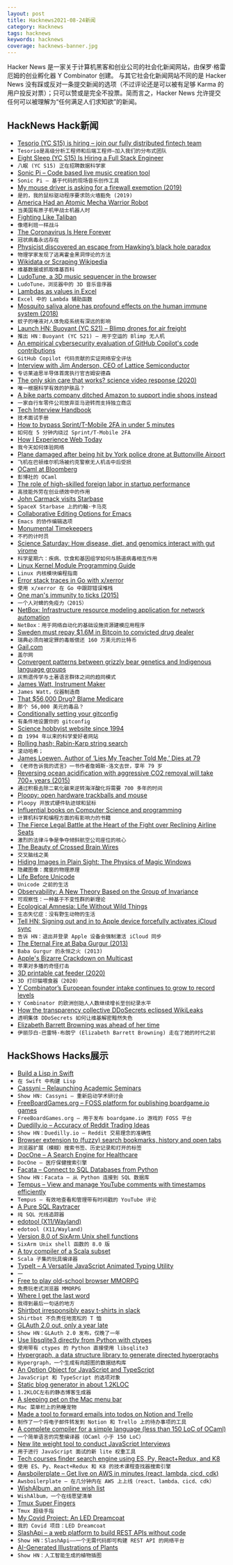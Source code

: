 ```yaml
---
layout: post
title: Hacknews2021-08-24新闻
category: Hacknews
tags: hacknews
keywords: hacknews
coverage: hacknews-banner.jpg
---
```


Hacker News 是一家关于计算机黑客和创业公司的社会化新闻网站，由保罗·格雷厄姆的创业孵化器 Y Combinator 创建。
与其它社会化新闻网站不同的是 Hacker News 没有踩或反对一条提交新闻的选项（不过评论还是可以被有足够 Karma 的用户投反对票）；只可以赞或是完全不投票。简而言之，Hacker News 允许提交任何可以被理解为“任何满足人们求知欲”的新闻。

## HackNews Hack新闻


- [Tesorio (YC S15) is hiring – join our fully distributed fintech team](https://www.tesorio.com/careers#job-openings)
- `Tesorio是高级分析工程师和后端工程师–加入我们的分布式团队`
- [Eight Sleep (YC S15) Is Hiring a Full Stack Engineer](https://www.ycombinator.com/companies/eight-sleep/jobs/slZD7gD-full-stack-engineer-web-focus)
- `八眠 (YC S15) 正在招聘数据科学家`
- [Sonic Pi – Code based live music creation tool](https://github.com/sonic-pi-net/sonic-pi)
- `Sonic Pi – 基于代码的现场音乐创作工具`
- [My mouse driver is asking for a firewall exemption (2019)](https://twitter.com/Foone/status/1146135405793669121)
- `是的，我的鼠标驱动程序要求防火墙豁免 (2019)`
- [America Had an Atomic Mecha Warrior Robot](https://orangebeanindiana.com/2021/04/09/once-upon-a-time-america-had-an-atomic-mecha-warrior-robot/)
- `当美国有原子机甲战士机器人时`
- [Fighting Like Taliban](https://scholars-stage.org/fighting-like-taliban/)
- `像塔利班一样战斗`
- [The Coronavirus Is Here Forever](https://www.theatlantic.com/science/archive/2021/08/how-we-live-coronavirus-forever/619783/)
- `冠状病毒永远存在`
- [Physicist discovered an escape from Hawking’s black hole paradox](https://www.quantamagazine.org/this-physicist-discovered-an-escape-from-hawkings-black-hole-paradox-20210823/)
- `物理学家发现了逃离霍金黑洞悖论的方法`
- [Wikidata or Scraping Wikipedia](http://simia.net/wiki/Wikidata_or_scraping_Wikipedia)
- `维基数据或抓取维基百科`
- [LudoTune, a 3D music sequencer in the browser](https://ludotune.com/)
- `LudoTune，浏览器中的 3D 音乐音序器`
- [Lambdas as values in Excel](https://techcommunity.microsoft.com/t5/excel-blog/announcing-lambda-helper-functions-lambdas-as-arguments-and-more/ba-p/2576648)
- `Excel 中的 Lambda 辅助函数`
- [Mosquito saliva alone has profound effects on the human immune system (2018)](https://journals.plos.org/plosntds/article?id=10.1371/journal.pntd.0006439)
- `蚊子的唾液对人体免疫系统有深远的影响`
- [Launch HN: Buoyant (YC S21) – Blimp drones for air freight](item?id=28278515)
- `推出 HN：Buoyant (YC S21) – 用于空运的 Blimp 无人机`
- [An empirical cybersecurity evaluation of GitHub Copilot's code contributions](https://arxiv.org/abs/2108.09293)
- `GitHub Copilot 代码贡献的实证网络安全评估`
- [Interview with Jim Anderson, CEO of Lattice Semiconductor](https://www.anandtech.com/show/16879/an-anandtech-interview-with-jim-anderson-ceo-of-lattice-semiconductor)
- `专访莱迪思半导体首席执行官吉姆安德森`
- [The only skin care that works? science video response (2020)](https://labmuffin.com/the-only-skincare-that-works-according-to-science-asap-science-video-response/)
- `唯一根据科学有效的护肤品？`
- [A bike parts company ditched Amazon to support indie shops instead](https://www.theverge.com/22618306/pacific-northwest-components-bike-company-quit-amazon-support-indie-shops)
- `一家自行车零件公司放弃亚马逊转而支持独立商店`
- [Tech Interview Handbook](https://techinterviewhandbook.org/)
- `技术面试手册`
- [How to bypass Sprint/T-Mobile 2FA in under 5 minutes](https://www.reddit.com/r/hacking/comments/kpeuj2/how_to_bypass_sprinttmobile_2fa_in_under_5_minutes/)
- `如何在 5 分钟内绕过 Sprint/T-Mobile 2FA`
- [How I Experience Web Today](https://how-i-experience-web-today.com/)
- `我今天如何体验网络`
- [Plane damaged after being hit by York police drone at Buttonville Airport](https://toronto.ctvnews.ca/plane-damaged-after-being-hit-by-york-police-drone-at-buttonville-airport-1.5554617)
- `飞机在巴顿维尔机场被约克警察无人机击中后受损`
- [OCaml at Bloomberg](https://twitter.com/adolfont/status/1429759258942377999)
- `彭博社的 OCaml`
- [The role of high-skilled foreign labor in startup performance](https://papers.ssrn.com/sol3/papers.cfm?abstract_id=3459001)
- `高技能外劳在创业绩效中的作用`
- [John Carmack visits Starbase](https://twitter.com/ID_AA_Carmack/status/1429907886159941638)
- `SpaceX Starbase 上的约翰·卡马克`
- [Collaborative Editing Options for Emacs](https://www.emacswiki.org/emacs/CollaborativeEditing)
- `Emacs 的协作编辑选项`
- [Monumental Timekeepers](https://www.laphamsquarterly.org/roundtable/monumental-timekeepers)
- `不朽的计时员`
- [Science Saturday: How disease, diet, and genomics interact with gut virome](https://newsnetwork.mayoclinic.org/discussion/science-saturday-how-disease-diet-and-genomics-interact-with-gut-virome/)
- `科学星期六：疾病、饮食和基因组学如何与肠道病毒相互作用`
- [Linux Kernel Module Programming Guide](https://sysprog21.github.io/lkmpg/)
- `Linux 内核模块编程指南`
- [Error stack traces in Go with x/xerror](https://brandur.org/fragments/go-xerror)
- `使用 x/xerror 在 Go 中跟踪错误堆栈`
- [One man's immunity to ticks (2015)](https://www.caryinstitute.org/news-insights/media-coverage/how-one-local-mans-immunity-ticks-could-save-us-all)
- `一个人对蜱的免疫力（2015）`
- [NetBox: Infrastructure resource modeling application for network automation](https://netbox.readthedocs.io/en/stable/)
- `NetBox：用于网络自动化的基础设施资源建模应用程序`
- [Sweden must repay $1.6M in Bitcoin to convicted drug dealer](https://nypost.com/2021/08/23/sweden-must-repay-1-6m-in-bitcoin-to-convicted-drug-dealer/)
- `瑞典必须向被定罪的毒贩偿还 160 万美元的比特币`
- [Gail.com](https://gail.com)
- `盖尔网`
- [Convergent patterns between grizzly bear genetics and Indigenous language groups](https://www.ecologyandsociety.org/vol26/iss3/art7/)
- `灰熊遗传学与土著语言群体之间的趋同模式`
- [James Watt, Instrument Maker](https://technicshistory.com/2021/08/22/james-watt-instrument-maker/)
- `James Watt，仪器制造商`
- [That $56,000 Drug? Blame Medicare](https://www.nytimes.com/2021/08/20/business/drug-cost-medicare-alzheimers.html)
- `那个 56,000 美元的毒品？`
- [Conditionally setting your gitconfig](https://utf9k.net/blog/conditional-gitconfig/)
- `有条件地设置你的 gitconfig`
- [Science hobbyist website since 1994](http://amasci.com/)
- `自 1994 年以来的科学爱好者网站`
- [Rolling hash; Rabin-Karp string search](https://yurichev.com/news/20210205_rolling_hash/)
- `滚动哈希； `
- [James Loewen, Author of ‘Lies My Teacher Told Me,’ Dies at 79](https://www.npr.org/2021/08/23/1030442282/james-loewen-author-of-lies-my-teacher-told-me-dies-at-79)
- `《老师告诉我的谎言》一书作者詹姆斯·洛文去世，享年 79 岁`
- [Reversing ocean acidification with aggressive CO2 removal will take 700+ years (2015)](https://www.ibtimes.co.uk/reversing-ocean-acidification-aggressive-co2-removal-will-take-more-700-years-1513897)
- `通过积极去除二氧化碳来逆转海洋酸化将需要 700 多年的时间`
- [Ploopy: open hardware trackballs and mouse](https://ploopy.co/)
- `Ploopy 开放式硬件轨迹球和鼠标`
- [Influential books on Computer Science and programming](https://github.com/cs-books/influential-cs-books)
- `计算机科学和编程方面的有影响力的书籍`
- [The Fierce Legal Battle at the Heart of the Fight over Reclining Airline Seats](https://slate.com/news-and-politics/2021/08/reclining-airline-seats-fights-ownership-rules-disney-fastpass.html)
- `激烈的法律斗争是争夺倾斜航空公司座位的核心`
- [The Beauty of Crossed Brain Wires](https://nautil.us/issue/104/harmony/the-beauty-of-crossed-brain-wires)
- `交叉脑线之美`
- [Hiding Images in Plain Sight: The Physics of Magic Windows](https://mattferraro.dev/posts/caustics-engineering)
- `隐藏图像：魔窗的物理原理`
- [Life Before Unicode](https://baturin.org/blog/life-before-unicode/)
- `Unicode 之前的生活`
- [Observability: A New Theory Based on the Group of Invariance](https://www.maa.org/press/maa-reviews/observability-a-new-theory-based-on-the-group-of-invariance)
- `可观察性：一种基于不变性群的新理论`
- [Ecological Amnesia: Life Without Wild Things](https://www.wilderutopia.com/international/earth/ecological-amnesia-life-without-wild-things/)
- `生态失忆症：没有野生动物的生活`
- [Tell HN: Signing out and in to Apple device forcefully activates iCloud sync](item?id=28285567)
- `告诉 HN：退出并登录 Apple 设备会强制激活 iCloud 同步`
- [The Eternal Fire at Baba Gurgur (2013)](https://www.amusingplanet.com/2013/12/the-eternal-fire-at-baba-gurgur.html)
- `Baba Gurgur 的永恒之火 (2013)`
- [Apple's Bizarre Crackdown on Multicast](https://thomask.sdf.org/blog/2021/08/24/apples-bizarre-crackdown-on-multicast.html)
- `苹果对多播的奇怪打击`
- [3D printable cat feeder  (2020)](https://piotr.westfalewicz.com/blog/2020/04/the-ultimate-cloud-cat-feeder-overview/)
- `3D 打印猫喂食器（2020）`
- [Y Combinator’s European founder intake continues to grow to record levels](https://sifted.eu/articles/y-combinator-founder-intake/)
- `Y Combinator 的欧洲创始人人数继续增长至创纪录水平`
- [How the transparency collective DDoSecrets eclipsed WikiLeaks](https://newrepublic.com/article/163106/ddossecrets-new-wikileaks-julian-assange)
- `透明集体 DDoSecrets 如何让维基解密黯然失色`
- [Elizabeth Barrett Browning was ahead of her time](https://www.washingtonpost.com/entertainment/books/elizabeth-barrett-browning-biography-review/2021/08/16/c81f8766-fc45-11eb-943a-c5cf30d50e6a_story.html)
- `伊丽莎白·巴雷特·布朗宁 (Elizabeth Barrett Browning) 走在了她的时代之前`


## HackShows Hacks展示

- [ Build a Lisp in Swift](https://github.com/codr7/swifties-repl)
- `在 Swift 中构建 Lisp`
- [ Cassyni – Relaunching Academic Seminars](item?id=28246837)
- `Show HN: Cassyni – 重新启动学术研讨会`
- [ FreeBoardGames.org – FOSS platform for publishing boardgame.io games](item?id=28249468)
- `FreeBoardGames.org – 用于发布 boardgame.io 游戏的 FOSS 平台`
- [ Duedilly.io – Accuracy of Reddit Trading Ideas](http://duedilly.io/)
- `Show HN：Duedilly.io – Reddit 交易理念的准确性`
- [ Browser extension to (fuzzy) search bookmarks, history and open tabs](https://github.com/Fannon/search-bookmarks-history-and-tabs)
- `浏览器扩展（模糊）搜索书签、历史记录和打开的标签`
- [ DocOne – A Search Engine for Healthcare](https://docone.io)
- `DocOne – 医疗保健搜索引擎`
- [ Facata – Connect to SQL Databases from Python](https://github.com/tlocke/facata/)
- `Show HN：Facata – 从 Python 连接到 SQL 数据库`
- [ Tempus – View and manage YouTube comments with timestamps efficiently](item?id=28250898)
- `Tempus – 有效地查看和管理带有时间戳的 YouTube 评论`
- [ A Pure SQL Raytracer](https://github.com/chunky/sqlraytracer)
- `纯 SQL 光线追踪器`
- [ edotool (X11/Wayland)](item?id=28260008)
- `edotool (X11/Wayland)`
- [ Version 8.0 of SixArm Unix shell functions](https://github.com/sixarm/sixarm-unix-shell-functions)
- `SixArm Unix shell 函数的 8.0 版`
- [ A toy compiler of a Scala subset](https://mykolav.github.io/coollang-2020-fs/)
- `Scala 子集的玩具编译器`
- [ TypeIt – A Versatile JavaScript Animated Typing Utility](https://typeitjs.com)
- `一`
- [ Free to play old-school browser MMORPG](https://data.mo.ee/loader.html)
- `免费玩老式浏览器 MMORPG`
- [ Where I get the last word](https://nehachat.vercel.app/View)
- `我得到最后一句话的地方`
- [ Shirtbot irresponsibly easy t-shirts in slack](https://www.staycaffeinated.com/shirtbot/)
- `Shirtbot 不负责任地宽松的 T 恤`
- [ GLAuth 2.0 out, only a year late](https://glauth.github.io/)
- `Show HN：GLAuth 2.0 发布，仅晚了一年`
- [ Use libsqlite3 directly from Python with ctypes](https://gist.github.com/michalc/a3147997e21665896836e0f4157975cb)
- `使用带有 ctypes 的 Python 直接使用 libsqlite3`
- [ Hypergraph, a data structure library to generate directed hypergraphs](https://github.com/yamafaktory/hypergraph)
- `Hypergraph，一个生成有向超图的数据结构库`
- [ An Option Object for JavaScript and TypeScript](https://www.github.com/sbernheim4/excoptional)
- `JavaScript 和 TypeScript 的选项对象`
- [ Static blog generator in about 1.2KLOC](http://johnbokma.com/articles/tumblelog/)
- `1.2KLOC左右的静态博客生成器`
- [ A sleeping pet on the Mac menu bar](https://apps.apple.com/jp/app/petbar-a-pet-on-your-menu-bar/id1580266242?l=en&mt=12)
- `Mac 菜单栏上的熟睡宠物`
- [ Made a tool to forward emails into todos on Notion and Trello](https://Hitsnag.com)
- `制作了一个将电子邮件转发到 Notion 和 Trello 上的待办事项的工具`
- [ A complete compiler for a simple language (less than 150 LoC of OCaml)](https://gist.github.com/p4bl0-/9f4e950e6c06fbba7e168097d89b0e46)
- `一个简单语言的完整编译器（OCaml 小于 150 LoC）`
- [ New lite weight tool to conduct JavaScript Interviews](https://jsarena.dev)
- `用于进行 JavaScript 面试的新 lite 权重工具`
- [ Tech courses finder search engine using ES, Py, React+Redux, and K8](https://github.com/dineshsonachalam/tech-courses-search-engine)
- `使用 ES、Py、React+Redux 和 K8 的技术课程查找器搜索引擎`
- [ Awsboilerplate – Get live on AWS in minutes (react, lambda, cicd, cdk)](https://github.com/geod/awsboilerplate)
- `Awsboilerplate – 在几分钟内在 AWS 上上线（react、lambda、cicd、cdk）`
- [ WishAlbum, an online wish list](https://wishalbum.com)
- `WishAlbum，一个在线愿望清单`
- [ Tmux Super Fingers](https://github.com/artemave/tmux_super_fingers)
- `Tmux 超级手指`
- [ My Covid Project: An LED Dreamcoat](https://www.youtube.com/watch?v=ZWzdUJsAMa4)
- `我的 Covid 项目：LED Dreamcoat`
- [ SlashApi – a web platform to build REST APIs without code](https://slashapi.com/)
- `Show HN：SlashApi——一个无需代码即可构建 REST API 的网络平台`
- [ AI-Generated Illustrations of Plants](https://www.easyzoom.com/imageaccess/2128f27845ed4921b3143004dc550c3e)
- `Show HN：人工智能生成的植物插图`

